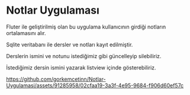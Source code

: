 # Notlar Uygulaması

Fluter ile geliştirilmiş olan bu uygulama kullanıcının girdiği notların ortalamasını alır.

Sqlite veritabanı ile dersler ve notları kayıt edilmiştir.

Derslerin ismini ve notunu istediğimiz gibi güncelleyip silebiliriz.

İstediğimiz dersin ismini yazarak listview içinde gösterebiliriz.


https://github.com/gorkemcetinn/Notlar-Uygulamasi/assets/91285958/02cfaa19-3a3f-4e95-9684-f906d60ef57c

